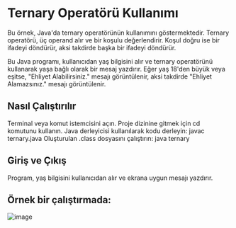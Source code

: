 # Ternary Operatörü Kullanımı

Bu örnek, Java'da ternary operatörünün kullanımını göstermektedir. Ternary operatörü, üç operand alır ve bir koşulu değerlendirir. Koşul doğru ise bir ifadeyi döndürür, aksi takdirde başka bir ifadeyi döndürür.

Bu Java programı, kullanıcıdan yaş bilgisini alır ve ternary operatörünü kullanarak yaşa bağlı olarak bir mesaj yazdırır. Eğer yaş 18'den büyük veya eşitse, "Ehliyet Alabilirsiniz." mesajı görüntülenir, aksi takdirde "Ehliyet Alamazsınız." mesajı görüntülenir.

## Nasıl Çalıştırılır
Terminal veya komut istemcisini açın.
Proje dizinine gitmek için cd komutunu kullanın.
Java derleyicisi kullanılarak kodu derleyin: javac ternary.java
Oluşturulan .class dosyasını çalıştırın: java ternary

## Giriş ve Çıkış
Program, yaş bilgisini kullanıcıdan alır ve ekrana uygun mesajı yazdırır.

## Örnek bir çalıştırmada:


![image](https://github.com/esmanur-karatas/javaAlgorithmExamples/assets/83882274/2975ef35-ed09-4957-89fd-a868eabd8944)
